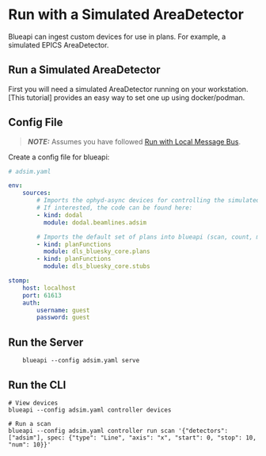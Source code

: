 # Run with a Simulated AreaDetector

Blueapi can ingest custom devices for use in plans. For example, a simulated EPICS AreaDetector.

## Run a Simulated AreaDetector

First you will need a simulated AreaDetector running on your workstation. [This tutorial] provides an easy way to set one up using docker/podman.

## Config File

> **_NOTE:_** Assumes you have followed [Run with Local Message Bus](./run-with-bus.md).

Create a config file for blueapi:

```yaml
# adsim.yaml

env:
    sources:
        # Imports the ophyd-async devices for controlling the simulated AreaDetector.
        # If interested, the code can be found here: 
        - kind: dodal
          module: dodal.beamlines.adsim

        # Imports the default set of plans into blueapi (scan, count, move, etc.) 
        - kind: planFunctions
          module: dls_bluesky_core.plans
        - kind: planFunctions
          module: dls_bluesky_core.stubs

stomp:
    host: localhost
    port: 61613
    auth:
        username: guest
        password: guest
```

## Run the Server

```
    blueapi --config adsim.yaml serve
```

## Run the CLI

```
# View devices
blueapi --config adsim.yaml controller devices

# Run a scan
blueapi --config adsim.yaml controller run scan '{"detectors": ["adsim"], spec: {"type": "Line", "axis": "x", "start": 0, "stop": 10, "num": 10}}'
```
